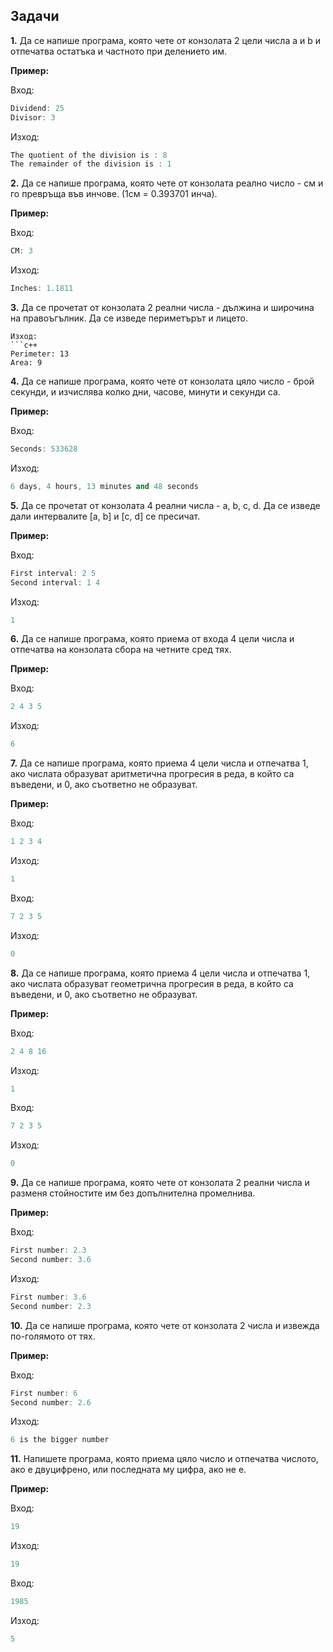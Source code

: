 ## Задачи
**1.** Да се напише програма, която чете от конзолата 2 цели числа a и b и отпечатва остатъка и частното при делението им.

**Пример:**

Вход:
```c++
Dividend: 25
Divisor: 3
```

Изход:
```c++
The quotient of the division is : 8
The remainder of the division is : 1

```
**2.** Да се напише програма, която чете от конзолата реално число - см и го превръща във инчове.
(1см  = 0.393701 инча).

**Пример:**

Вход:
```c++
CM: 3
```

Изход:
```c++
Inches: 1.1811
```
**3.** Да се прочетат от конзолата 2 реални числа - дължина и широчина на правоъгълник. Да се изведе периметърът и лицето.
 
```
Изход:
```c++
Perimeter: 13
Area: 9
```
**4.** Да се напише програма, която чете от конзолата цяло число - брой секунди, и изчислява колко дни, часове, минути и секунди са.

**Пример:**

Вход:
```c++
Seconds: 533628
```
Изход:
```c++
6 days, 4 hours, 13 minutes and 48 seconds
```
**5.** Да се прочетат от конзолата 4 реални числа - a, b, c, d. Да се изведе дали интервалите [a, b] и [c, d] се пресичат.

 **Пример:**

Вход:
```c++
First interval: 2 5
Second interval: 1 4
```
Изход:
```c++
1
```
**6.**  Да се напише програма, която приема от входа 4 цели числа и отпечатва на конзолата сбора на четните сред тях.

**Пример:**

Вход:
```c++
2 4 3 5
```

Изход:
```c++
6
```
**7.** Да се напише програма, която приема 4 цели числа и отпечатва 1, ако числата образуват аритметична прогресия в реда, в който са въведени, и 0, ако съответно не образуват.

**Пример:**

Вход:
```c++
1 2 3 4
```
Изход:
```c++
1
```
Вход:
```c++
7 2 3 5
```
Изход:
```c++
0
```
**8.** Да се напише програма, която приема 4 цели числа и отпечатва 1, ако числата образуват геометрична прогресия в реда, в който са въведени, и 0, ако съответно не образуват.

**Пример:**

Вход:
```c++
2 4 8 16
```
Изход:
```c++
1
```
Вход:
```c++
7 2 3 5
```
Изход:
```c++
0
```
**9.** Да се напише програма, която чете от конзолата 2 реални числа и разменя стойностите им без допълнителна промелнива.

**Пример:**

Вход:
```c++
First number: 2.3
Second number: 3.6
```
Изход:
```c++
First number: 3.6
Second number: 2.3
```

**10.** Да се напише програма, която чете от конзолата 2 числа и извежда по-голямото от тях.

**Пример:**

Вход:
```c++
First number: 6
Second number: 2.6
```
Изход:
```c++
6 is the bigger number
```
**11.** Напишете програма, която приема цяло число и отпечатва числото, ако е двуцифрено, или последната му цифра, ако не е.

**Пример:**

Вход:
```c++
19
```
Изход:
```c++
19
```
Вход:
```c++
1985
```
Изход:
```c++
5
```
